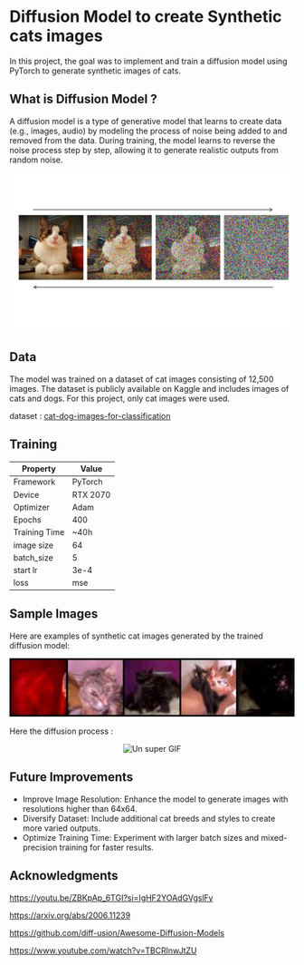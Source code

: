 # Diffusion Model to create Synthetic cats images
In this project, the goal was to implement and train a diffusion model using PyTorch to generate synthetic images of cats.

## What is Diffusion Model ?

A diffusion model is a type of generative model that learns to create data (e.g., images, audio) by modeling the process of noise being added to and removed from the data. During training, the model learns to reverse the noise process step by step, allowing it to generate realistic outputs from random noise.

<div align="center">
  <img src="https://github.com/Gazeux33/DiffusionModel/blob/master/assets/Generation-with-Diffusion-Models.png" alt="Un super GIF" width="500" />
</div>

## Data 
The model was trained on a dataset of cat images consisting of 12,500 images. The dataset is publicly available 
on Kaggle and includes images of cats and dogs. For this project, only cat images were used.

dataset : [cat-dog-images-for-classification](https://www.kaggle.com/datasets/ashfakyeafi/cat-dog-images-for-classification)

## Training

| Property       | Value         |
|----------------|---------------|
| Framework      | PyTorch       |
| Device         | RTX 2070      |
| Optimizer      | Adam          |
| Epochs     | 400          |
| Training Time     | ~40h          |
| image size      | 64          |
| batch_size     | 5         |
| start lr     | 3e-4       |
| loss     | mse        |




## Sample Images

Here are examples of synthetic cat images generated by the trained diffusion model:

<div align="center">
  <img src="https://github.com/Gazeux33/DiffusionModel/blob/master/results/DDPM_Uncondtional_cat/398.jpg" alt="Un super GIF" width="700" />
</div>

Here the diffusion process :

<div align="center">
  <img src="https://github.com/Gazeux33/DiffusionModel/blob/master/assets/cat2-ezgif.com-speed.gif" alt="Un super GIF" width="300" />
</div>





## Future Improvements

  * Improve Image Resolution: Enhance the model to generate images with resolutions higher than 64x64.
  * Diversify Dataset: Include additional cat breeds and styles to create more varied outputs.
  * Optimize Training Time: Experiment with larger batch sizes and mixed-precision training for faster results.

## Acknowledgments

https://youtu.be/ZBKpAp_6TGI?si=IgHF2YOAdGVgslFy

https://arxiv.org/abs/2006.11239

https://github.com/diff-usion/Awesome-Diffusion-Models

https://www.youtube.com/watch?v=TBCRlnwJtZU










